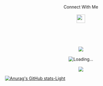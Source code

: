 <!--
**rn0x/rn0x** is a ✨ _special_ ✨ repository because its `README.md` (this file) appears on your GitHub profile.

Here are some ideas to get you started:

- 🔭 I’m currently working on ...
- 🌱 I’m currently learning ...
- 👯 I’m looking to collaborate on ...
- 🤔 I’m looking for help with ...
- 💬 Ask me about ...
- 📫 How to reach me: ...
- 😄 Pronouns: ...
- ⚡ Fun fact: ...
-->

<p align="center">
   Connect With Me <br><br>
  <a href="https://t.me/binattia">
     <img align="center" src = "https://www.vectorlogo.zone/logos/telegram/telegram-tile.svg" width="28px">
  </a>
</p> <br><br><br>

<p align="center">
  <img src="https://readme-typing-svg.herokuapp.com?color=%23A4834D&lines=Hey+%F0%9F%91%8B%2C+I%60m+rn0x+....!;Nice+to+see+you+..."/><br><br>
  <img align="center" src = "https://profile-counter.glitch.me/rn0x/count.svg" alt ="Loading..."> <br><br>
  <img align="center" src = "https://github-readme-stats.vercel.app/api/top-langs/?username=rn0x&custom_title=اللغات_الأكثر_إستخداماً&theme=dracula&hide_langs_below=1&layout=compact"> <br>

[![Anurag's GitHub stats-Light](https://github-readme-stats.vercel.app/api?username=rn0x&custom_title=إحصائيات&show_icons=true&theme=dracula&include_all_commits=true&hide=contribs,issues&count_private=true#gh-light-mode-only)](https://github.com/anuraghazra/github-readme-stats#gh-light-mode-only)
</p>

